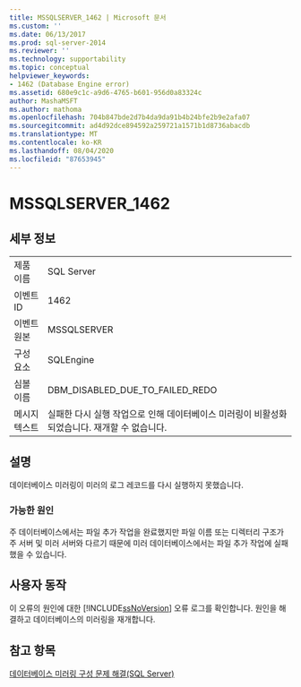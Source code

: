 ```yaml
---
title: MSSQLSERVER_1462 | Microsoft 문서
ms.custom: ''
ms.date: 06/13/2017
ms.prod: sql-server-2014
ms.reviewer: ''
ms.technology: supportability
ms.topic: conceptual
helpviewer_keywords:
- 1462 (Database Engine error)
ms.assetid: 680e9c1c-a9d6-4765-b601-956d0a83324c
author: MashaMSFT
ms.author: mathoma
ms.openlocfilehash: 704b847bde2d7b4da9da91b4b24bfe2b9e2afa07
ms.sourcegitcommit: ad4d92dce894592a259721a1571b1d8736abacdb
ms.translationtype: MT
ms.contentlocale: ko-KR
ms.lasthandoff: 08/04/2020
ms.locfileid: "87653945"
---
```

# <a name="mssqlserver_1462"></a>MSSQLSERVER_1462
    
## <a name="details"></a>세부 정보  
  
|||  
|-|-|  
|제품 이름|SQL Server|  
|이벤트 ID|1462|  
|이벤트 원본|MSSQLSERVER|  
|구성 요소|SQLEngine|  
|심볼 이름|DBM_DISABLED_DUE_TO_FAILED_REDO|  
|메시지 텍스트|실패한 다시 실행 작업으로 인해 데이터베이스 미러링이 비활성화되었습니다. 재개할 수 없습니다.|  
  
## <a name="explanation"></a>설명  
 데이터베이스 미러링이 미러의 로그 레코드를 다시 실행하지 못했습니다.  
  
### <a name="possible-causes"></a>가능한 원인  
 주 데이터베이스에서는 파일 추가 작업을 완료했지만 파일 이름 또는 디렉터리 구조가 주 서버 및 미러 서버와 다르기 때문에 미러 데이터베이스에서는 파일 추가 작업에 실패했을 수 있습니다.  
  
## <a name="user-action"></a>사용자 동작  
 이 오류의 원인에 대한 [!INCLUDE[ssNoVersion](../../includes/ssnoversion-md.md)] 오류 로그를 확인합니다. 원인을 해결하고 데이터베이스의 미러링을 재개합니다.  
  
## <a name="see-also"></a>참고 항목  
 [데이터베이스 미러링 구성 문제 해결&#40;SQL Server&#41;](../../database-engine/database-mirroring/troubleshoot-database-mirroring-configuration-sql-server.md)  
  
  
